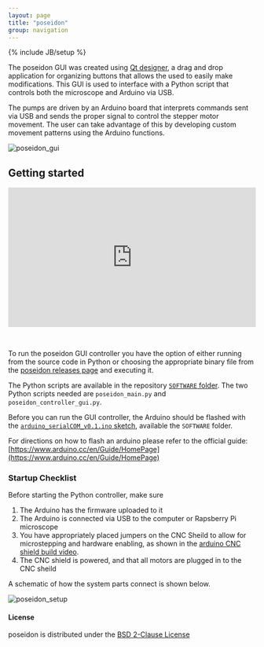 ```yaml
---
layout: page
title: "poseidon"
group: navigation
---
```


{% include JB/setup %}

The poseidon GUI was created using [Qt designer](http://doc.qt.io/qt-5/qtdesigner-manual.html), a drag and drop application for organizing buttons that allows the used to easily make modifications. This GUI is used to interface with a Python script that controls both the microscope and Arduino via USB. 

The pumps are driven by an Arduino board that interprets commands sent via USB and sends the proper signal to control the stepper motor movement. The user can take advantage of this by developing custom movement patterns using the Arduino functions.

![poseidon_gui](https://user-images.githubusercontent.com/12504176/51095267-6f214600-1768-11e9-83d6-207cb360bdec.png)


## Getting started 

 
 <div style="position:relative;padding-top:56.25%;">
  <iframe src="https://www.youtube.com/embed/VmoB_fPc4L4" frameborder="0" allowfullscreen
    style="position:absolute;top:0;left:0;width:100%;height:100%;"></iframe>
</div>

&nbsp;


To run the poseidon GUI controller you have the option of either running from the source code in Python or choosing the appropriate binary file from the [poseidon releases page](https://github.com/pachterlab/poseidon/releases) and executing it. 

The Python scripts are available in the repository [`SOFTWARE` folder](https://github.com/pachterlab/poseidon/tree/release/SOFTWARE). The two Python scripts needed are `poseidon_main.py` and `poseidon_controller_gui.py`.

Before you can run the GUI controller, the Arduino should be flashed with the [`arduino_serialCOM_v0.1.ino` sketch](https://github.com/pachterlab/poseidon/tree/release/SOFTWARE/arduino_serialCOM_v0.1), available the `SOFTWARE` folder.

For directions on how to flash an arduino please refer to the official guide: [https://www.arduino.cc/en/Guide/HomePage](https://www.arduino.cc/en/Guide/HomePage)


### Startup Checklist
Before starting the Python controller, make sure
1. The Arduino has the firmware uploaded to it
2. The Arduino is connected via USB to the computer or Rapsberry Pi microscope
3. You have appropriately placed jumpers on the CNC Sheild to allow for microstepping and hardware enabling, as shown in the [arduino CNC shield build video](https://pachterlab.github.io/poseidon/hardware).
4. The CNC shield is powered, and that all motors are plugged in to the CNC sheild

A schematic of how the system parts connect is shown below.

![poseidon_setup](https://user-images.githubusercontent.com/12504176/51095573-9d078a00-176a-11e9-9fa8-dbe915b4b94e.png)



#### License

poseidon is distributed under the [BSD 2-Clause License](https://github.com/pachterlab/poseidon/blob/release/LICENSE)


